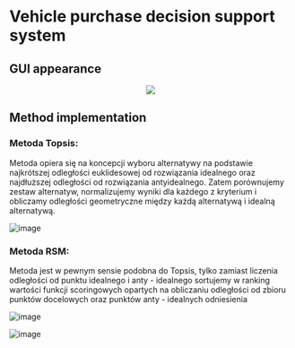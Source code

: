 # Vehicle purchase decision support system

## GUI appearance

<p align="center">
  <img src="https://user-images.githubusercontent.com/64035334/221970084-67a0c743-e303-4ca4-9263-03d5e40ac6a6.png">
</p>


## Method implementation

### Metoda Topsis:

Metoda opiera się na koncepcji wyboru alternatywy na podstawie najkrótszej odległości euklidesowej od rozwiązania idealnego oraz najdłuższej odległości od rozwiązania antyidealnego.
Zatem porównujemy zestaw alternatyw, normalizujemy wyniki dla każdego z kryterium i obliczamy odległości geometryczne między każdą alternatywą i idealną alternatywą.

![image](https://user-images.githubusercontent.com/64035334/221970931-aeb7b7c1-809e-4c0f-b0bb-4046f17e87eb.png)

### Metoda RSM:

Metoda jest w pewnym sensie podobna do Topsis, tylko zamiast liczenia odległości od punktu idealnego i anty - idealnego sortujemy w ranking wartości funkcji  scoringowych opartych na obliczaniu odległości od zbioru punktów docelowych oraz punktów anty - idealnych odniesienia

![image](https://user-images.githubusercontent.com/64035334/221971475-748a08ee-57cf-4082-af5b-4bdf5bd3d44f.png)

![image](https://user-images.githubusercontent.com/64035334/221971844-343b0633-2c63-4987-ac5c-47412e1ac82a.png)
